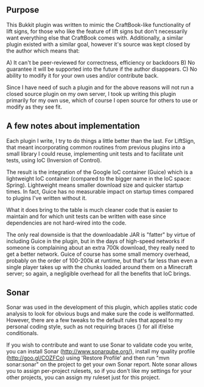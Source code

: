 Purpose
-------
This Bukkit plugin was written to mimic the CraftBook-like functionality of lift signs, for those who like the feature of lift signs but don't necessarily want everything else that CraftBook comes with. Additionally, a similar plugin existed with a similar goal, however it's source was kept closed by the author which means that:

A) It can't be peer-reviewed for correctness, efficiency or backdoors
B) No guarantee it will be supported into the future if the author disappears.
C) No ability to modify it for your own uses and/or contribute back.

Since I have need of such a plugin and for the above reasons will not run a closed source plugin on my own server, I took up writing this plugin primarily for my own use, which of course I open source for others to use or modify as they see fit.


A few notes about implementation
--------------------------------

Each plugin I write, I try to do things a little better than the last. For LiftSign, that meant incorporating common routines from previous plugins into a small library I could reuse, implementing unit tests and to facilitate unit tests, using IoC (Inversion of Control).

The result is the integration of the Google IoC container (Guice) which is a lightweight IoC container (compared to the bigger name in the IoC space: Spring). Lightweight means smaller download size and quicker startup times. In fact, Guice has no measurable impact on startup times compared to plugins I've written without it.

What it does bring to the table is much cleaner code that is easier to maintain and for which unit tests can be written with ease since dependencies are not hard-wired into the code.

The only real downside is that the downloadable JAR is "fatter" by virtue of including Guice in the plugin, but in the days of high-speed networks if someone is complaining about an extra 700k download, they really need to get a better network. Guice of course has some small memory overhead, probably on the order of 100-200k at runtime, but that's far less than even a single player takes up with the chunks loaded around them on a Minecraft server; so again, a negligible overhead for all the benefits that IoC brings.

Sonar
-----
Sonar was used in the development of this plugin, which applies static code analysis to look for obvious bugs and make sure the code is wellformatted. However, there are a few tweaks to the default rules that appeal to my personal coding style, such as not requiring braces {} for all if/else conditionals.

If you wish to contribute and want to use Sonar to validate code you write, you can install Sonar (http://www.sonarqube.org/), install my quality profile (http://goo.gl/COZFCo) using 'Restore Profile' and then run "mvn sonar:sonar" on the project to get your own Sonar report. Note sonar allows you to assign per-project rulesets, so if you don't like my settings for your other projects, you can assign my ruleset just for this project.
